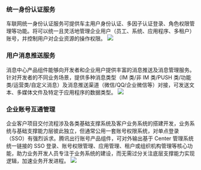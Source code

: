 ﻿### 统一身份认证服务
车联网统一身份认证服务可提供车主用户身份认证、多因子认证登录、角色权限管理等功能。将可以统一且灵活地管理企业用户（员工、系统、应用程序、多租户）账号，并控制用户对企业资源的操作权限。
![](https://main.qcloudimg.com/raw/a1f3e98fb6d1e65b517681b9133e445b.png)

### 用户消息推送服务
消息中心产品组件能够向开发者和企业用户提供丰富的消息推送及消息管理服务。针对开发者的不同业务场景，提供多种消息类型（IM 类/非 IM 类/PUSH 类/功能类/运营类/自定义消息）及消息推送渠道（微信/QQ/企业微信等）对接，可发送文本、多媒体文件及特定于应用程序的数据类型。
![](https://main.qcloudimg.com/raw/e82d0fe515fc9b06d4695ad86c60389a.png)

### 企业账号互通管理
企业客户项目交付流程涉及各类基础支撑系统及客户业务系统的搭建开发，业务系统与基础支撑能力层彼此独立，但通常公用一套账号权限系统，对单点登录（SSO）有强烈诉求。腾讯出行账号产品组件，可对外输出基于 Center 管理系统统一链接的 SSO 登录、账号权限管理、应用管理、租户或组织机构管理等核心功能，助力业务开发人员专注于业务系统的建设，而无需过分关注底层支撑能力实现逻辑，加速业务开发进程。
![](https://main.qcloudimg.com/raw/b5953c9c31080680b0103967e5a75bf7.png)
